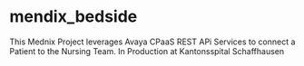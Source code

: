 # mendix_bedside

This Mednix Project leverages Avaya CPaaS REST APi Services to connect a Patient to the Nursing Team.
In Production at Kantonsspital Schaffhausen
